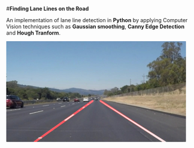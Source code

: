 #**Finding Lane Lines on the Road** 

An implementation of lane line detection in **Python** by applying Computer Vision techniques such as **Gaussian smoothing**, **Canny Edge Detection** and **Hough Tranform**.

<img src="laneLines_thirdPass.jpg" width="480" alt="Combined Image" />

